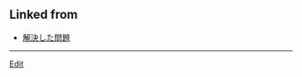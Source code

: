 ## Linked from

* [解決した問題](解決した問題.md)


----
[Edit](https://github.com/vitroid/vitroid.github.io/blob/master/MD/ネットワーク物質のアモルファス構造解析.md)
